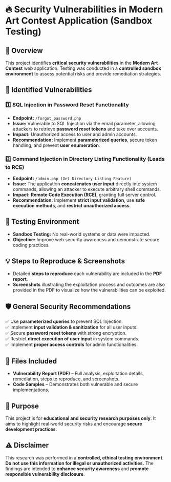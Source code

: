 # 🔥 Security Vulnerabilities in Modern Art Contest Application (Sandbox Testing)

## 📝 Overview  
This project identifies **critical security vulnerabilities** in the **Modern Art Contest** web application. Testing was conducted in a **controlled sandbox environment** to assess potential risks and provide remediation strategies.

## 🚨 Identified Vulnerabilities  
### 1️⃣ **SQL Injection in Password Reset Functionality**  
- **Endpoint:** `/forgot_password.php`  
- **Issue:** Vulnerable to SQL Injection via the email parameter, allowing attackers to retrieve **password reset tokens** and take over accounts.  
- **Impact:** Unauthorized access to user and admin accounts.  
- **Recommendation:** Implement **parameterized queries**, secure token handling, and prevent **user enumeration**.  

### 2️⃣ **Command Injection in Directory Listing Functionality** (Leads to RCE)  
- **Endpoint:** `/admin.php (Get Directory Listing Feature)`  
- **Issue:** The application **concatenates user input** directly into system commands, allowing an attacker to execute arbitrary shell commands.  
- **Impact:** **Remote Code Execution (RCE)**, granting full server control.  
- **Recommendation:** Implement **strict input validation**, use **safe execution methods**, and **restrict unauthorized access**.  

## 🧪 Testing Environment  
- **Sandbox Testing:** No real-world systems or data were impacted.  
- **Objective:** Improve web security awareness and demonstrate secure coding practices.  

## 💡 Steps to Reproduce & Screenshots  
- Detailed **steps to reproduce** each vulnerability are included in the **PDF report**.  
- **Screenshots** illustrating the exploitation process and outcomes are also provided in the PDF to visualize how the vulnerabilities can be exploited.  

## 🛡️ General Security Recommendations  
✅ Use **parameterized queries** to prevent SQL Injection.  
✅ Implement **input validation & sanitization** for all user inputs.  
✅ Secure **password reset tokens** with strong encryption.  
✅ Restrict **direct execution of user input** in system commands.  
✅ Implement **proper access controls** for admin functionalities.  

## 📂 Files Included  
- **Vulnerability Report (PDF)** – Full analysis, exploitation details, remediation, steps to reproduce, and screenshots.  
- **Code Samples** – Demonstrates both vulnerable and secure implementations.  

## 🎯 Purpose  
This project is for **educational and security research purposes only**. It aims to highlight real-world security risks and encourage **secure development practices**.  

## ⚠️ Disclaimer  
This research was performed in a **controlled, ethical testing environment**. **Do not use this information for illegal or unauthorized activities.** The findings are intended to **enhance security awareness** and **promote responsible vulnerability disclosure**.  
